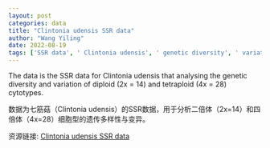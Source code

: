 ```yaml
---
layout: post
categories: data
title: "Clintonia udensis SSR data"
author: "Wang Yiling"
date: 2022-08-19
tags: ['SSR data', ' Clintonia udensis', ' genetic diversity', ' variation', ' diploid', ' tetraploid', ' cytotypes']
---
```


The data is the SSR data for Clintonia udensis that analysing the genetic diversity and variation of diploid (2x = 14) and tetraploid (4x = 28) cytotypes.

数据为七筋菇（Clintonia udensis）的SSR数据，用于分析二倍体（2x=14）和四倍体（4x=28）细胞型的遗传多样性与变异。

资源链接: [Clintonia udensis SSR data](https://doi.org/10.57760/sciencedb.02298)
